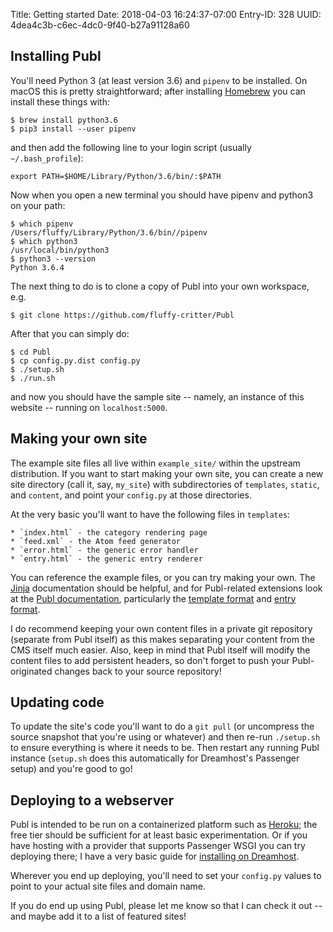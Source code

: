 Title: Getting started
Date: 2018-04-03 16:24:37-07:00
Entry-ID: 328
UUID: 4dea4c3b-c6ec-4dc0-9f40-b27a91128a60

## Installing Publ

You'll need Python 3 (at least version 3.6) and `pipenv` to be installed.
On macOS this is pretty straightforward; after installing [Homebrew](https://brew.sh) you can install these things with:

    $ brew install python3.6
    $ pip3 install --user pipenv

and then add the following line to your login script (usually `~/.bash_profile`):

    export PATH=$HOME/Library/Python/3.6/bin/:$PATH

Now when you open a new terminal you should have pipenv and python3 on your path:

    $ which pipenv
    /Users/fluffy/Library/Python/3.6/bin//pipenv
    $ which python3
    /usr/local/bin/python3
    $ python3 --version
    Python 3.6.4

The next thing to do is to clone a copy of Publ into your own workspace, e.g.

    $ git clone https://github.com/fluffy-critter/Publ

After that you can simply do:

    $ cd Publ
    $ cp config.py.dist config.py
    $ ./setup.sh
    $ ./run.sh

and now you should have the sample site -- namely, an instance of this website -- running on `localhost:5000`.

## Making your own site

The example site files all live within `example_site/` within the upstream distribution.
If you want to start making your own site, you can create a new site directory (call it, say, `my_site`)
with subdirectories of `templates`, `static`, and `content`, and point your `config.py` at those directories.

At the very basic you'll want to have the following files in `templates`:

    * `index.html` - the category rendering page
    * `feed.xml` - the Atom feed generator
    * `error.html` - the generic error handler
    * `entry.html` - the generic entry renderer

You can reference the example files, or you can try making your own. The [Jinja](http://jinja.pocoo.org) documentation
should be helpful, and for Publ-related extensions look at the [Publ documentation](/manual), particularly the [template format](/template-format) and [entry format](/entry-format).

I do recommend keeping your own content files in a private git repository (separate from Publ itself) as this makes
separating your content from the CMS itself much easier. Also, keep in mind that Publ itself will modify the content
files to add persistent headers, so don't forget to push your Publ-originated changes back to your source repository!

## Updating code

To update the site's code you'll want to do a `git pull` (or uncompress the source snapshot that you're using or whatever)
and then re-run `./setup.sh` to ensure everything is where it needs to be. Then restart any running Publ instance (`setup.sh` does this
automatically for Dreamhost's Passenger setup) and you're good to go!

## Deploying to a webserver

Publ is intended to be run on a containerized platform such as [Heroku](http://heroku.com); the free tier should
be sufficient for at least basic experimentation. Or if you have hosting with a provider that supports Passenger WSGI
you can try deploying there; I have a very basic guide for [installing on Dreamhost](326).

Wherever you end up deploying, you'll need to set your `config.py` values to point to your actual site files and domain name.

If you do end up using Publ, please let me know so that I can check it out -- and maybe add it to a list of featured sites!
